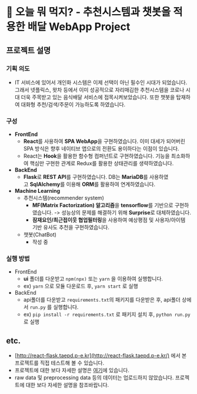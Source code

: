 # **🍔 오늘 뭐 먹지? - 추천시스템과 챗봇을 적용한 배달 WebApp Project**


## **프로젝트 설명**


### **기획 의도**

- IT 서비스에 있어서 개인화 시스템은 이제 선택이 아닌 필수인 시대가 되었습니다. 그래서 넷플릭스, 왓차 등에서 이미 성공적으로 자리매김한 추천시스템을 코로나 시대 더욱 주목받고 있는 음식배달 서비스에 접목시켜보았습니다. 또한 챗봇을 탑재하여 대화형 추천/검색/주문이 가능하도록 하였습니다.


### **구성**

- **FrontEnd**
    - **React**를 사용하여 **SPA WebApp**을 구현하였습니다. 이미 대세가 되어버린 SPA 방식은 향후 네이티브 앱으로의 전환도 용이하다는 이점이 있습니다.
    - React는 **Hook**을 활용한 함수형 컴퍼넌트로 구현하였습니다. 기능을 최소화하여 핵심만 구현한 관계로 Redux를 활용한 상태관리를 생략하였습니다.
- **BackEnd**
    - **Flask**로 **REST API**를 구현하였습니다. DB는 **MariaDB**를 사용하였고 **SqlAlchemy**를 이용해 **ORM**를 활용하여 연계하였습니다.
- **Machine Learning**
    - 추천시스템(recommender system)
        - **MF(Matrix Factorization) 알고리즘**을 **tensorflow**를 기반으로 구현하였습니다. -> 성능상의 문제를 해결하기 위해 **Surprise**로 대체하였습니다.
        - **잠재요인/최근접이웃 협업필터링**을 사용하여 예상평점 및 사용자/아이템 기반 유사도 추천을 구현하였습니다.
    - 챗봇(ChatBot)
        - 작성 중


### 실행 방법

- FrontEnd
    - **ui** 폴더를 다운받고 `npm(npx)` 또는 `yarn` 을 이용하여 실행합니다.
    - ex) `yarn` 으로 모듈 다운로드 후, `yarn start` 로 실행
- BackEnd
    - api폴더를 다운받고 `requirements.txt`의 패키지를 다운받은 후, api폴더 상에서 `run.py` 를 실행합니다.
    - ex) `pip install -r requirements.txt` 로 패키지 설치 후, `python run.py` 로 실행

## etc.


- [http://react-flask.taepd.p-e.kr](http://react-flask.taepd.p-e.kr/) 에서 본 프로젝트를 직접 테스트해 볼 수 있습니다.
- 프로젝트에 대한 보다 자세한 설명은 [여기](https://www.notion.so/taepd/f01d4ba61bd84cb58d7a426db23ba091)에 있습니다.
- raw data 및 preprocessing data 등의 데이터는 업로드하지 않았습니다. 프로젝트에 대한 보다 자세한 설명을 참조바랍니다.
